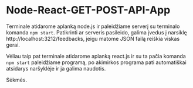 # Node-React-GET-POST-API-App


Terminale atidarome aplanką node.js ir paleidžiame serverį su terminalo komanda `npm start`.
Patikrinti ar serveris pasileido, galima įvedus į narsiklę http://localhost:3212/feedbacks, jeigu matome JSON failą reiškia viskas gerai.

Vėliau taip pat terminale atidarome aplanką react.js ir su ta pačia komanda `npm start` paleidžiame programą, po akimirkos programa pati automatiškai atsidarys naršyklėje ir ja galima naudotis.

Sėkmės. 
